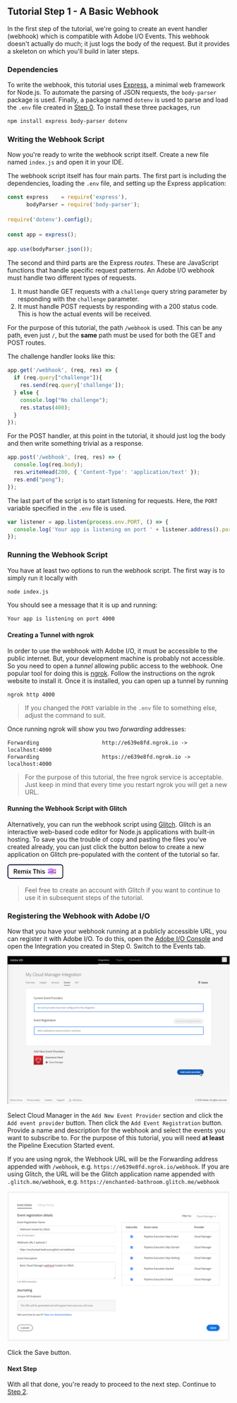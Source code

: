 ## Tutorial Step 1 - A Basic Webhook

In the first step of the tutorial, we're going to create an event handler (webhook) which is compatible with Adobe I/O Events. This webhook doesn't actually do much; it just logs the body of the request. But it provides a skeleton on which you'll build in later steps.

### Dependencies

To write the webhook, this tutorial uses <a href="https://expressjs.com/" target="_new">Express</a>, a minimal web framework for Node.js. To automate the parsing of JSON requests, the `body-parser` package is used. Finally, a package named `dotenv` is used to parse and load the `.env` file created in [Step 0](0-setup.md). To install these three packages, run

```bash
npm install express body-parser dotenv
```

### Writing the Webhook Script

Now you're ready to write the webhook script itself. Create a new file named `index.js` and open it in your IDE.

The webhook script itself has four main parts. The first part is including the dependencies, loading the `.env` file, and setting up the Express application:

```javascript
const express    = require('express'),
      bodyParser = require('body-parser');

require('dotenv').config();

const app = express();

app.use(bodyParser.json());
```

The second and third parts are the Express _routes_. These are JavaScript functions that handle specific request patterns. An Adobe I/O webhook must handle two different types of requests.

1. It must handle GET requests with a `challenge` query string parameter by responding with the `challenge` parameter.
2. It must handle POST requests by responding with a 200 status code. This is how the actual events will be received.

For the purpose of this tutorial, the path `/webhook` is used. This can be any path, even just `/`, but the **same** path must be used for both the GET and POST routes.

The challenge handler looks like this:

```javascript
app.get('/webhook', (req, res) => {
  if (req.query["challenge"]){
    res.send(req.query['challenge']);
  } else {
    console.log("No challenge");
    res.status(400);
  }
});
```

For the POST handler, at this point in the tutorial, it should just log the body and then write something trivial as a response. 

```javascript
app.post('/webhook', (req, res) => {
  console.log(req.body);
  res.writeHead(200, { 'Content-Type': 'application/text' });
  res.end("pong");
});
```

The last part of the script is to start listening for requests. Here, the `PORT` variable specified in the `.env` file is used.

```javascript
var listener = app.listen(process.env.PORT, () => {
  console.log('Your app is listening on port ' + listener.address().port);
});
```

### Running the Webhook Script

You have at least two options to run the webhook script. The first way is to simply run it locally with

```bash
node index.js
```

You should see a message that it is up and running:

```bash
Your app is listening on port 4000
```

#### Creating a Tunnel with ngrok

In order to use the webhook with Adobe I/O, it must be accessible to the public internet. But, your development machine is probably not accessible. So you need to open a _tunnel_ allowing public access to the webhook. One popular tool for doing this is <a href="https://ngrok.com" target="_new">ngrok</a>. Follow the instructions on the ngrok website to install it. Once it is installed, you can open up a tunnel by running

```bash
ngrok http 4000
```

> If you changed the `PORT` variable in the `.env` file to something else, adjust the command to suit.

Once running ngrok will show you two _forwarding_ addresses:

```
Forwarding                    http://e639e8fd.ngrok.io -> localhost:4000
Forwarding                    https://e639e8fd.ngrok.io -> localhost:4000
```

> For the purpose of this tutorial, the free ngrok service is acceptable. Just keep in mind that every time you restart ngrok you will get a new URL.

#### Running the Webhook Script with Glitch

Alternatively, you can run the webhook script using <a href="https://glitch.com/" target="_new">Glitch</a>. Glitch is an interactive web-based code editor for Node.js applications with built-in hosting. To save you the trouble of copy and pasting the files you've created already, you can just click the button below to create a new application on Glitch pre-populated with the content of the tutorial so far.

<!-- Remix Button -->
<a href="https://glitch.com/edit/#!/remix/adobe-cloudmanager-api-tutorial-step1" target="_new">
  <img src="../img/glitch.png" alt="Remix in Glitch" id="glitch-button">
</a>

> Feel free to create an account with Glitch if you want to continue to use it in subsequent steps of the tutorial.

### Registering the Webhook with Adobe I/O

Now that you have your webhook running at a publicly accessible URL, you can register it with Adobe I/O. To do this, open the <a href="https://console.adobe.io/integrations" target="_new">Adobe I/O Console</a> and open the Integration you created in Step 0. Switch to the Events tab.

![Events Tab](../img/add-event-provider-to-existing-integration.png)

Select Cloud Manager in the `Add New Event Provider` section and click the `Add event provider` button. Then click the `Add Event Registration` button. Provide a name and description for the webhook and select the events you want to subscribe to. For the purpose of this tutorial, you will need **at least** the Pipeline Execution Started event.

If you are using ngrok, the Webhook URL will be the Forwarding address appended with `/webhook`, e.g. `https://e639e8fd.ngrok.io/webhook`. If you are using Glitch, the URL will be the Glitch application name appended with `.glitch.me/webhook`, e.g. `https://enchanted-bathroom.glitch.me/webhook`

![Event Registration](../img/add-webhook-to-existing-integration.png)

Click the Save button.

#### Next Step

With all that done, you're ready to proceed to the next step. Continue to [Step 2](2-webhook-signature-validation.md).

<style type="text/css">
#kirbyMainContent .hljs .hljs-function,
#kirbyMainContent .hljs .hljs-params {
    color: #333;
}
</style>